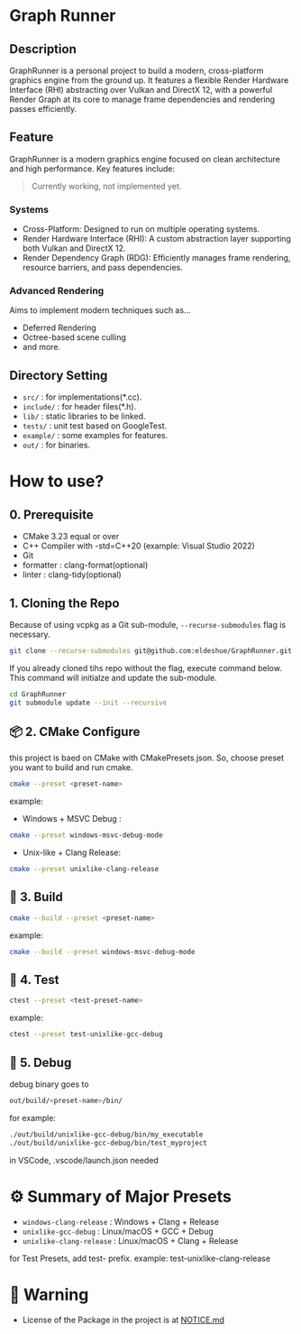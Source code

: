﻿# Graph Runner
## Description
GraphRunner is a personal project to build a modern, cross-platform graphics engine from the ground up.
It features a flexible Render Hardware Interface (RHI) abstracting over Vulkan and DirectX 12, with a powerful Render Graph at its core to manage frame dependencies and rendering passes efficiently.

## Feature
GraphRunner is a modern graphics engine focused on clean architecture and high performance. Key features include:

> Currently working, not implemented yet.

### Systems
- Cross-Platform: Designed to run on multiple operating systems.
- Render Hardware Interface (RHI): A custom abstraction layer supporting both Vulkan and DirectX 12.
- Render Dependency Graph (RDG): Efficiently manages frame rendering, resource barriers, and pass dependencies.

### Advanced Rendering
Aims to implement modern techniques such as...

- Deferred Rendering
- Octree-based scene culling
- and more.

## Directory Setting
- `src/` : for implementations(*.cc).
- `include/` : for header files(*.h).
- `lib/` : static libraries to be linked.
- `tests/` : unit test based on GoogleTest.
- `example/` : some examples for features.
- `out/` : for binaries.

# How to use?

## 0. Prerequisite
- CMake 3.23 equal or over
- C++ Compiler with -std=C++20 (example: Visual Studio 2022)
- Git
- formatter : clang-format(optional)
- linter : clang-tidy(optional)

## 1. Cloning the Repo
Because of using vcpkg as a Git sub-module, `--recurse-submodules` flag is necessary.

```bash
git clone --recurse-submodules git@github.com:eldeshue/GraphRunner.git GraphRunner
```

If you already cloned tihs repo without the flag, execute command below. 
This command will initialze and update the sub-module.

```bash
cd GraphRunner
git submodule update --init --recursive
```

## 📦 2. CMake Configure
this project is baed on CMake with CMakePresets.json. 
So, choose preset you want to build and run cmake.

```bash
cmake --preset <preset-name>
```
example:
- Windows + MSVC Debug :

```bash
cmake --preset windows-msvc-debug-mode
```
- Unix-like + Clang Release:

```bash
cmake --preset unixlike-clang-release
```

## 🧱 3. Build
``` bash
cmake --build --preset <preset-name>
```

example:

``` bash
cmake --build --preset windows-msvc-debug-mode
```

## 🧪 4. Test
``` bash
ctest --preset <test-preset-name>
```

example:

``` bash
ctest --preset test-unixlike-gcc-debug
```

## 🐞 5. Debug
debug binary goes to

```bash
out/build/<preset-name>/bin/
```
for example:

```bash
./out/build/unixlike-gcc-debug/bin/my_executable
./out/build/unixlike-gcc-debug/bin/test_myproject
```
in VSCode, .vscode/launch.json needed

# ⚙️ Summary of Major Presets
- `windows-clang-release` :	Windows + Clang + Release
- `unixlike-gcc-debug` :	Linux/macOS + GCC + Debug
- `unixlike-clang-release` :	Linux/macOS + Clang + Release

for Test Presets, add test- prefix.
example: test-unixlike-clang-release

# 🚧 Warning
- License of the Package in the project is at [NOTICE.md](NOTICE.md) 

